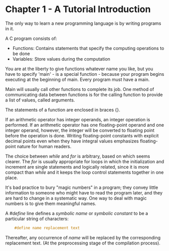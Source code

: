 # Chapter 1 - A Tutorial Introduction

The only way to learn a new programming language is by writing programs in it.

A C program consists of:

- Functions: Contains statements that specify the computing operations to be done
- Variables: Store values during the computation

You are at the liberty to give functions whatever name you like, but you have to specify
'main' - is a special function - because your program begins executing at the beginning 
of main. Every program must have a main.

Main will usually call other functions to complete its job. One method of communicating 
data between functions is for the calling function to provide a list of values, called arguments.

The statements of a function are enclosed in braces {}.

If an arithmetic operator has integer operands, an integer operation is performed.
If an arithmetic operator has one floating-point operand and one integer operand, however,
the integer will be converted to floating point before the operation is done. Writing
floating-point constants with explicit decimal points even when they have integral
values emphasizes floating-point nature for human readers.

The choice between *while* and *for* is arbitrary, based on which seems clearer.
The *for* is usually appropriate for loops in which the initialization and increment
are single statements and logically related, since it is more compact than *while* and
it keeps the loop control statements together in one place.

It's bad practice to bury "magic numbers" in a program; they convey little information to 
someone who might have to read the program later, and they are hard to change in a
systematic way. One way to deal with magic numbers is to give them meaningful names. 

A *#define* line defines a *symbolic name* or *symbolic constant* to be a particular string
of characters:

```c
    #define name replacement text
```

Thereafter, any occurrence of *name* will be replaced by the corresponding replacement
text. (At the preprocessing stage of the compilation process).
